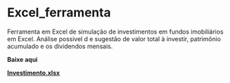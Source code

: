 # Excel_ferramenta
Ferramenta em Excel de simulação de investimentos em fundos imobiliários em Excel. Análise possivel d e sugestão de valor total à investir, patrimônio acumulado e os dividendos mensais.

<b>Baixe aqui

[Investimento.xlsx](https://github.com/user-attachments/files/20433236/Investimento.xlsx)
